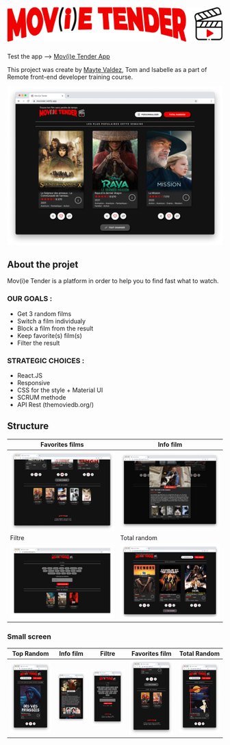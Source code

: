 # ![movietender logo](https://raw.githubusercontent.com/mayte-valdez/movie-Tender/master/img_info/logo_v2.svg)

Test the app --> [Mov(i)e Tender App](https://movinder.netlify.app/)

This project was create by [Mayte Valdez](https://github.com/mayte-valdez), Tom and Isabelle as a part of Remote front-end developer training course.

<img src="https://raw.githubusercontent.com/mayte-valdez/movie-Tender/master/img_info/movietenderHome.gif"> 


## About the projet
Mov(i)e Tender is a platform in order to help you to find fast what to watch.

### OUR GOALS :
- Get 3 random films 
- Switch a film individualy 
- Block a film from the result
- Keep favorite(s) film(s)
- Filter the result

### STRATEGIC CHOICES :
- React.JS
- Responsive 
- CSS for the style + Material UI
- SCRUM methode
- API Rest (themoviedb.org/)

## Structure


| Favorites films | Info film |
| --- | --- |
| <img src="https://raw.githubusercontent.com/mayte-valdez/movie-Tender/master/img_info/favFilms.png"> |  <img src="https://raw.githubusercontent.com/mayte-valdez/movie-Tender/master/img_info/web-modale.png"> | 
| Filtre | Total random | 
|<img src="https://raw.githubusercontent.com/mayte-valdez/movie-Tender/master/img_info/filtre.gif"> | <img src="https://raw.githubusercontent.com/mayte-valdez/movie-Tender/master/img_info/random.gif">  | 

### Small screen

| Top Random | Info film | Filtre | Favorites film | Total Random |
| --- | --- | --- | --- | --- |
| <img src="https://raw.githubusercontent.com/mayte-valdez/movie-Tender/master/img_info/movil.png"> |  <img src="https://raw.githubusercontent.com/mayte-valdez/movie-Tender/master/img_info/movil-modal.png"> |  <img src="https://raw.githubusercontent.com/mayte-valdez/movie-Tender/master/img_info/movil-filtre.png"> |  <img src="https://raw.githubusercontent.com/mayte-valdez/movie-Tender/master/img_info/movile-fav.png"> | <img src="https://raw.githubusercontent.com/mayte-valdez/movie-Tender/master/img_info/movile-toatalRandom.png"> | 
